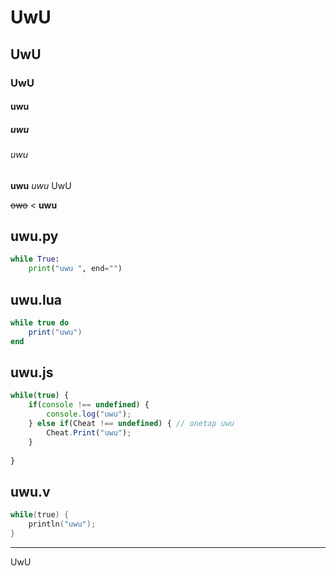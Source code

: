
# UwU

## UwU

### UwU

#### uwu

##### uwu

###### uwu

**uwu** *uwu* UwU

~~owo~~ < **uwu**


## uwu.py
```py
while True:
    print("uwu ", end="")
```

## uwu.lua

```lua
while true do
    print("uwu")
end
```

## uwu.js

```js
while(true) {
    if(console !== undefined) {
        console.log("uwu");
    } else if(Cheat !== undefined) { // onetap uwu
        Cheat.Print("uwu");
    }
    
}
```

## uwu.v

```v
while(true) {
    println("uwu");
}
```

---

UwU
